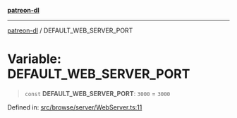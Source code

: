 [**patreon-dl**](../README.md)

***

[patreon-dl](../README.md) / DEFAULT\_WEB\_SERVER\_PORT

# Variable: DEFAULT\_WEB\_SERVER\_PORT

> `const` **DEFAULT\_WEB\_SERVER\_PORT**: `3000` = `3000`

Defined in: [src/browse/server/WebServer.ts:11](https://github.com/patrickkfkan/patreon-dl/blob/21cb889ad3b60a77d2f4678e5262807670e6d9d0/src/browse/server/WebServer.ts#L11)
